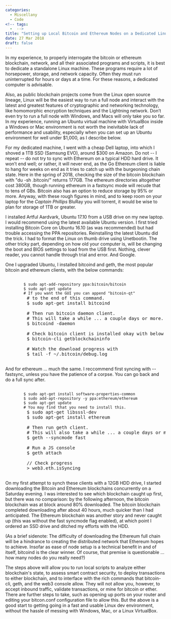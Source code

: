 ```yaml
---
categories:
  - Miscellany
  - Code
<!-- tags:
  -  -->
title: "Setting up Local Bitcoin and Ethereum Nodes on a Dedicated Linux Machine"
date: 27 Mar 2018
draft: false
---
```

In my experience, to properly interrogate the bitcoin or ethereum blockchain, network, and all their associated programs and scripts, it is best to dedicate a standalone Linux machine. These programs require a lot of horsepower, storage, and network capacity. Often they must run uninterrupted for hours or days at a time. For these reasons, a dedicated computer is advisable. 

Also, as public blockchain projects come from the Linux open source lineage, Linux will be the easiest way to run a full node and interact with the latest and greatest features of cryptographic and networking technology, like homomorphic encryption techniques and the Lightning network. Don’t even try to run a full node with Windows, and Macs will only take you so far. In my experience, running an Ubuntu virtual machine with VirtualBox inside a Windows or Mac environment is not worth the ineivitable lack of performance and usability, especially when you can set up an Ubuntu environment for well under $1,000, as I describe below.

For my dedicated machine, I went with a cheap Dell laptop, into which I shoved a 1TB SSD (Samsung EVO), around $300 on Amazon. Do not -- I repeat -- do not try to sync with Ethereum on a typical HDD hard drive. It won’t end well; or rather, it will never end, as the Go Ethereum client is liable to hang for weeks on end as it tries to catch up with the burgeoning chain state. Here in the spring of 2018, checking the size of the bitcoin blockchain with "du -sh .bitcoin/" returns 177GB. The ethereum directories altogether cost 380GB, though running ethereum in a fastsync mode will recude that to tens of GBs. Bitcoin also has an option to reduce storage by 95% or more. Anyway, with these rough figures in mind, and to keep room on your laptop for the *Captain Phillips* BluRay you will torrent, it would be wise to plan for storage of 1TB or greater. 

I installed Artful Aardvark, Ubuntu 17.10 from a USB drive on my new laptop. I would recommend using the latest available Ubuntu version. I first tried installing Bitcoin Core on Ubuntu 16.10 (as was recommended) but had trouble accessing the PPA repositories. Reinstalling the latest Ubuntu did the trick. I had to format the Linux on thumb drive using Unetbootin. The other tricky part, depending on how old your computer is, will be changing the boot and BIOS settings to load from the USB first. Nothing, clever reader, you cannot handle through trial and error. And Google.

One I upgraded Ubuntu, I installed bitcoind and geth, the most popular bitcoin and ethereum clients, with the below commands:

<pre class="language-bash">
	<code class="language-bash">
		<span class="token operator">$</span> <span class="token function">sudo apt-add-repository ppa:bitcoin/bitcoin</span> 
		<span class="token operator">$</span> <span class="token function">sudo apt-get update</span> 
		<span class="token comment"># If you want the GUI you can append "bitcoin-qt" </span></code>
		<span class="token comment"># to the end of this command.</span></code>
		<span class="token operator">$</span> <span class="token function">sudo apt-get install bitcoind</span> 

		<span class="token comment"># Then run bitcoin daemon client.</span></code>
		<span class="token comment"># This will take a while ... a couple days or more.</span></code>
		<span class="token operator">$</span> <span class="token function">bitcoind -daemon</span> 

		<span class="token comment"># Check bitcoin client is installed okay with below</span></code>
		<span class="token operator">$</span> <span class="token function">bitcoin-cli getblockchaininfo</span> 

		<span class="token comment"># Watch the download progress with </span></code>
		<span class="token operator">$</span> <span class="token function">tail -f ~/.bitcoin/debug.log</span> 
	</code>
</pre>


And for ethereum ... much the same. I reccommend first syncing with --fastsync, unless you have the patience of a corpse. You can go back and do a full sync after.

<pre class="language-bash">
	<code class="language-bash">
		<span class="token operator">$</span> <span class="token function">sudo apt-get install software-properties-common</span> 
		<span class="token operator">$</span> <span class="token function">sudo add-apt-repository -y ppa:ethereum/ethereum</span> 
		<span class="token operator">$</span> <span class="token function">sudo apt-get update</span> 
		<span class="token comment"># You may find that you need to install this.</span></code>
		<span class="token operator">$</span> <span class="token function">sudo apt-get libsssl-dev</span> 
		<span class="token operator">$</span> <span class="token function">sudo apt-get install ethereum</span> 

		<span class="token comment"># Then run geth client.</span></code>
		<span class="token comment"># This will also take a while ... a couple days or more.</span></code>
		<span class="token operator">$</span> <span class="token function">geth --syncmode fast</span> 

		<span class="token comment"># Run a JS console </span></code>
		<span class="token operator">$</span> <span class="token function">geth attach</span> 

		<span class="token comment">// Check progress </span></code>
		<span class="token operator">></span> <span class="token function">web3.eth.isSyncing</span> 
	</code>
</pre>

On my first attempt to synch these clients with a 12GB HDD drive, I started downloading the Bitcoin and Ethereum blockchains concurrently on a Saturday evening. I was interested to see which blockchain caught up first, but there was no comparison: by the following afternoon, the bitcoin blockchain was at block around 80% downloaded. The bitcoin blockchain completed downloading after about 40 hours, much quicker than I had anticipated. The Ethereum blockchain was another story and never caught up (this was without the fast syncmode flag enabled), at which point I ordered an SSD drive and ditched my efforts with the HDD.

(As a brief sidenote: The difficulty of downloading the Ethereum full chain will be a hindrance to creating the distributed network that Ethereum hopes to achieve. Insofar as ease of node setup is a technical benefit in and of itself, bitcoind is the clear winner. Of course, that premise is questionable ... how many nodes do you really need?)

The steps above will allow you to run local scripts to analyze either blockchain's state, to assess smart contract security, to deploy transactions to either blockchain, and to interface with the rich commands that bitcoin-cli, geth, and the web3 console allow. They will not allow you, however, to accept inbound traffic, validate transactions, or mine for bitcoin or ether. There are further steps to take, such as opening up ports on your router and editing your bitcon.conf configuration file to allow this. But the above is a good start to getting going in a fast and usable Linux dev environment, without the hassle of messing with Windows, Mac, or a Linux VirtualBox.